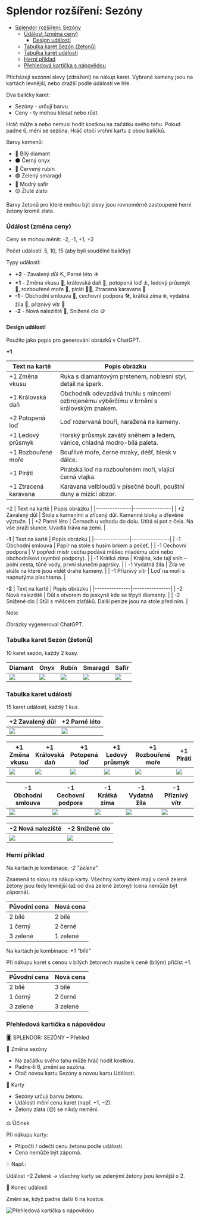 # Splendor rozšíření: Sezóny

- [Splendor rozšíření: Sezóny](#splendor-rozšíření-sezóny)
    - [Údálost (změna ceny)](#údálost-změna-ceny)
      - [Design událostí](#design-událostí)
    - [Tabulka karet Sezón (žetonů)](#tabulka-karet-sezón-žetonů)
    - [Tabulka karet událostí](#tabulka-karet-událostí)
    - [Herní příklad](#herní-příklad)
    - [Přehledová kartička s nápovědou](#přehledová-kartička-s-nápovědou)

Přicházejí sezónní slevy (zdražení) na nákup karet. 
Vybrané kameny jsou na kartách levnější, nebo dražší podle údálostí ve hře.

Dva balíčky karet:
- Sezóny - určují barvu. 
- Ceny - ty mohou klesat nebo růst.

Hráč může a nebo nemusí hodit kostkou na začátku svého tahu. Pokud padne 6, mění se sezóna. Hráč otočí vrchní kartu z obou balíčků.

Barvy kamenů:
- 💎 Bílý diamant
- ⚫ Černý onyx
- 🔴 Červený rubín
- 🟢 Zelený smaragd
- 🔵 Modrý safír
- 🟡 Žluté zlato

Barvy žetonů pro které mohou být slevy jsou rovnoměrně zastoupené herní žetony kromě zlata.

### Údálost (změna ceny)
Ceny se mohou měnit: -2, -1, +1, +2

Počet událostí: 5, 10, 15 (aby byli soudělné balíčky)

Typy událostí:
- **+2** - Zavalený důl ⛏️, Parné léto ☀️
- **+1** - Změna vkusu 💍, královská daň 👑, potopená loď ⚓, ledový průsmyk 🧊, rozbouřené moře 🌊, piráti 🏴‍☠️, Ztracená karavana 🐪
- **-1** - Obchodní smlouva 📜, cechovní podpora 🛠️, krátká zima ❄️, vydatná žíla 💎, příznivý vítr 💨
- **-2** - Nová naleziště 💎, Snížené clo 🪙

#### Design událostí
Použito jako popis pro generování obrázků v ChatGPT.

**+1**

| Text na kartě | Popis obrázku |
|---------------|----------------|
| +1 Změna vkusu | Ruka s diamantovým prstenem, noblesní styl, detail na šperk. |
| +1 Královská daň | Obchodník odevzdává truhlu s mincemi ozbrojenému výběrčímu v brnění s královským znakem. |
| +2 Potopená loď | Loď rozervaná bouří, naražená na kameny. |
| +1 Ledový průsmyk | Horský průsmyk zavátý sněhem a ledem, vánice, chladná modro-bílá paleta. |
| +1 Rozbouřené moře | Bouřlivé moře, černé mraky, déšť, blesk v dálce. |
| +1 Piráti | Pirátská loď na rozbouřeném moři, vlající černá vlajka. |
| +1 Ztracená karavana | Karavana velbloudů v písečné bouři, pouštní duny a mizící obzor. |

+2 
| Text na kartě | Popis obrázku |
|---------------|----------------|
| +2 Zavalený důl | Štola s kameními a zřícený důl. Kamenné bloky a dřevěné výztuže. |
| +2 Parné léto | Černoch u vchodu do dolu. Utírá si pot z čela. Na vše praží slunce. Uvadlá tráva na zemi. |


**-1** 
| Text na kartě | Popis obrázku |
|---------------|----------------|
| -1 Obchodní smlouva | Papír na stole s husím brkem a pečeť. |
| -1 Cechovní podpora | V popředí mistr cechu podává měšec mladému učni nebo obchodníkovi (symbol podpory). |
| -1 Krátká zima | Krajina, kde tají sníh – polní cesta, tůně vody, první sluneční paprsky. |
| -1 Vydatná žíla | Žila ve skále na které jsou vidět drahé kameny. |
| -1 Příznivý vítr | Loď na moři s napnutýma plachtama. |

**-2**
| Text na kartě | Popis obrázku |
|---------------|----------------|
| -2 Nová naleziště | Důl s otvorem do jeskyně kde se třpytí diamanty. |
| -2 Snížené clo | Stůl s měšcem zlaťáků. Další peníze jsou na stole před ním. |

> [!note]
> Obrázky vygeneroval ChatGPT.

### Tabulka karet Sezón (žetonů)

10 karet sezón, každý 2 kusy.

| Diamant | Onyx | Rubín | Smaragd | Safír |
|---|---|---|---|---|
| ![](assets/stones/ChatGPT-Sozóna_Diamant.png) | ![](assets/stones/ChatGPT-Sozóna_Onyx.png) | ![](assets/stones/ChatGPT-Sezóna_Rubín.png) | ![](assets/stones/ChatGPT-Sezóna_Smaragd.png) | ![](assets/stones/ChatGPT-Sezóna_Safír.png) |

### Tabulka karet událostí

15 karet událostí, každý 1 kus.

| +2 Zavalený důl | +2 Parné léto |
|---|---|
| ![](assets/events/ChatGPT-Zavalený_důl.png) | ![](assets/events/ChatGPT-Parné_léto.png) |

| +1 Změna vkusu | +1 Královská daň | +1 Potopená loď | +1 Ledový průsmyk | +1 Rozbouřené moře | +1 Piráti |
|---|---|---|---|---|---|
| ![](assets/events/ChatGPT-Změna_vkusu.png) | ![](assets/events/ChatGPT-Královská_daň.png) | ![](assets/events/ChatGPT-Potopená_loď.png) | ![](assets/events/ChatGPT-Ledový_průsmyk.png) | ![](assets/events/ChatGPT-Rozbouřené_moře.png) | ![](assets/events/ChatGPT-Piráti.png) |

| -1 Obchodní smlouva | -1 Cechovní podpora | -1 Krátká zima | -1 Vydatná žíla | -1 Příznivý vítr |
|---|---|---|---|---|
| ![](assets/events/ChatGPT-Obchodní_smlouva.png) | ![](assets/events/ChatGPT-Cechovní_podpora.png) | ![](assets/events/ChatGPT-Krátká_zima.png) | ![](assets/events/ChatGPT-Vydatná_žíla.png) | ![](assets/events/ChatGPT-Příznivý_vítr.png) |

| -2 Nová naleziště | -2 Snížené clo |
|---|---|
| ![](assets/events/ChatGPT-Nová_naleziště.png) | ![](assets/events/ChatGPT-Snížené_clo.png) |

### Herní příklad
Na kartách je kombinace:
*-2 "zelené"*

Znamená to slovu na nákup karty. Všechny karty které mají v ceně zelené žetony jsou tedy levnější (až od dva zelené žetony) (cena nemůže být záporná).

| Původní cena | Nová cena |
|--------------|-----------|
| 2 bílé       | 2 bílé    |
| 1 černý      | 2 černé   |
| 3 zelené     | 1 zelené  |

Na kartách je kombinace:
*+1 "bílé"*

Při nákupu karet s cenou v bílých žetonech musíte k ceně (bílým) přičíst +1.

| Původní cena | Nová cena |
|--------------|-----------|
| 2 bílé       | 3 bílé    |
| 1 černý      | 2 černé   |
| 3 zelené     | 3 zelené  |

### Přehledová kartička s nápovědou

🂠 SPLENDOR: SEZÓNY – Přehled

🎲 Změna sezóny

- Na začátku svého tahu může hráč hodit kostkou.
- Padne-li 6, změní se sezóna.
- Otoč novou kartu Sezóny a novou kartu Události.

💎 Karty
- Sezóny určují barvu žetonu.
- Události mění cenu karet (např. +1, −2).
- Žetony zlata (🟡) se nikdy nemění.

⚖️ Účinek

Při nákupu karty:
- Připočti / odečti cenu žetonu podle události.
- Cena nemůže být záporná.

💡 Např.:

Událost −2 Zelené → všechny karty se zelenými žetony jsou levnější o 2.

🔄 Konec události

Změní se, když padne další 6 na kostce.

![Přehledová kartička s nápovědou](assets/ChatGPT-SEZÓNY_Přehled.png)